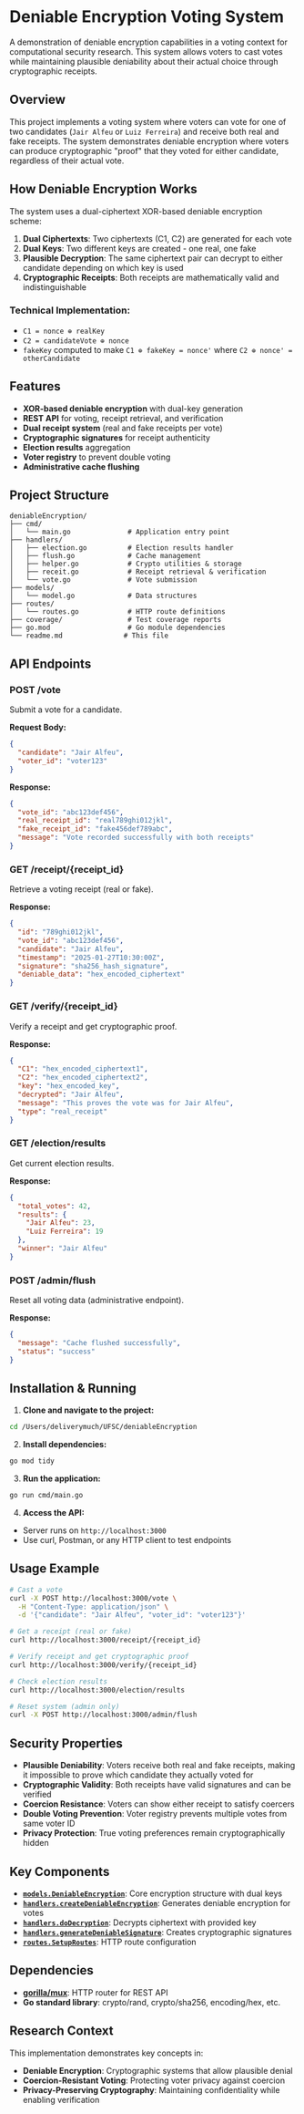 # Deniable Encryption Voting System

A demonstration of deniable encryption capabilities in a voting context for computational security research. This system allows voters to cast votes while maintaining plausible deniability about their actual choice through cryptographic receipts.

## Overview

This project implements a voting system where voters can vote for one of two candidates (`Jair Alfeu` or `Luiz Ferreira`) and receive both real and fake receipts. The system demonstrates deniable encryption where voters can produce cryptographic "proof" that they voted for either candidate, regardless of their actual vote.

## How Deniable Encryption Works

The system uses a dual-ciphertext XOR-based deniable encryption scheme:

1. **Dual Ciphertexts**: Two ciphertexts (C1, C2) are generated for each vote
2. **Dual Keys**: Two different keys are created - one real, one fake
3. **Plausible Decryption**: The same ciphertext pair can decrypt to either candidate depending on which key is used
4. **Cryptographic Receipts**: Both receipts are mathematically valid and indistinguishable

### Technical Implementation:
- `C1 = nonce ⊕ realKey`
- `C2 = candidateVote ⊕ nonce`
- `fakeKey` computed to make `C1 ⊕ fakeKey = nonce'` where `C2 ⊕ nonce' = otherCandidate`

## Features

- **XOR-based deniable encryption** with dual-key generation
- **REST API** for voting, receipt retrieval, and verification
- **Dual receipt system** (real and fake receipts per vote)
- **Cryptographic signatures** for receipt authenticity
- **Election results** aggregation
- **Voter registry** to prevent double voting
- **Administrative cache flushing**

## Project Structure

```
deniableEncryption/
├── cmd/
│   └── main.go              # Application entry point
├── handlers/
│   ├── election.go          # Election results handler
│   ├── flush.go             # Cache management
│   ├── helper.go            # Crypto utilities & storage
│   ├── receit.go            # Receipt retrieval & verification
│   └── vote.go              # Vote submission
├── models/
│   └── model.go             # Data structures
├── routes/
│   └── routes.go            # HTTP route definitions
├── coverage/                # Test coverage reports
├── go.mod                   # Go module dependencies
└── readme.md               # This file
```

## API Endpoints

### POST /vote
Submit a vote for a candidate.

**Request Body:**
```json
{
  "candidate": "Jair Alfeu",
  "voter_id": "voter123"
}
```

**Response:**
```json
{
  "vote_id": "abc123def456",
  "real_receipt_id": "real789ghi012jkl",
  "fake_receipt_id": "fake456def789abc", 
  "message": "Vote recorded successfully with both receipts"
}
```

### GET /receipt/{receipt_id}
Retrieve a voting receipt (real or fake).

**Response:**
```json
{
  "id": "789ghi012jkl",
  "vote_id": "abc123def456",
  "candidate": "Jair Alfeu",
  "timestamp": "2025-01-27T10:30:00Z",
  "signature": "sha256_hash_signature",
  "deniable_data": "hex_encoded_ciphertext"
}
```

### GET /verify/{receipt_id}
Verify a receipt and get cryptographic proof.

**Response:**
```json
{
  "C1": "hex_encoded_ciphertext1",
  "C2": "hex_encoded_ciphertext2",
  "key": "hex_encoded_key",
  "decrypted": "Jair Alfeu",
  "message": "This proves the vote was for Jair Alfeu",
  "type": "real_receipt"
}
```

### GET /election/results
Get current election results.

**Response:**
```json
{
  "total_votes": 42,
  "results": {
    "Jair Alfeu": 23,
    "Luiz Ferreira": 19
  },
  "winner": "Jair Alfeu"
}
```

### POST /admin/flush
Reset all voting data (administrative endpoint).

**Response:**
```json
{
  "message": "Cache flushed successfully",
  "status": "success"
}
```

## Installation & Running

1. **Clone and navigate to the project:**
```bash
cd /Users/deliverymuch/UFSC/deniableEncryption
```

2. **Install dependencies:**
```bash
go mod tidy
```

3. **Run the application:**
```bash
go run cmd/main.go
```

4. **Access the API:**
- Server runs on `http://localhost:3000`
- Use curl, Postman, or any HTTP client to test endpoints

## Usage Example

```bash
# Cast a vote
curl -X POST http://localhost:3000/vote \
  -H "Content-Type: application/json" \
  -d '{"candidate": "Jair Alfeu", "voter_id": "voter123"}'

# Get a receipt (real or fake)
curl http://localhost:3000/receipt/{receipt_id}

# Verify receipt and get cryptographic proof
curl http://localhost:3000/verify/{receipt_id}

# Check election results
curl http://localhost:3000/election/results

# Reset system (admin only)
curl -X POST http://localhost:3000/admin/flush
```

## Security Properties

- **Plausible Deniability**: Voters receive both real and fake receipts, making it impossible to prove which candidate they actually voted for
- **Cryptographic Validity**: Both receipts have valid signatures and can be verified
- **Coercion Resistance**: Voters can show either receipt to satisfy coercers
- **Double Voting Prevention**: Voter registry prevents multiple votes from same voter ID
- **Privacy Protection**: True voting preferences remain cryptographically hidden

## Key Components

- **[`models.DeniableEncryption`](models/model.go)**: Core encryption structure with dual keys
- **[`handlers.createDeniableEncryption`](handlers/helper.go)**: Generates deniable encryption for votes
- **[`handlers.doDecryption`](handlers/helper.go)**: Decrypts ciphertext with provided key
- **[`handlers.generateDeniableSignature`](handlers/helper.go)**: Creates cryptographic signatures
- **[`routes.SetupRoutes`](routes/routes.go)**: HTTP route configuration

## Dependencies

- **[gorilla/mux](https://github.com/gorilla/mux)**: HTTP router for REST API
- **Go standard library**: crypto/rand, crypto/sha256, encoding/hex, etc.

## Research Context

This implementation demonstrates key concepts in:
- **Deniable Encryption**: Cryptographic systems that allow plausible denial
- **Coercion-Resistant Voting**: Protecting voter privacy against coercion
- **Privacy-Preserving Cryptography**: Maintaining confidentiality while enabling verification
